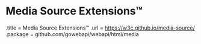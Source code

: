 # Media Source Extensions™

.title = Media Source Extensions™
.url = <https://w3c.github.io/media-source/>
.package = github.com/gowebapi/webapi/html/media
